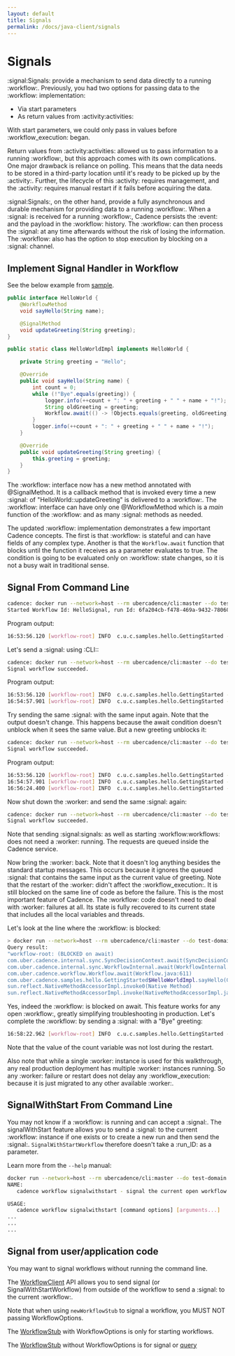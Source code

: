 ```yaml
---
layout: default
title: Signals
permalink: /docs/java-client/signals
---
```


# Signals

:signal:Signals: provide a mechanism to send data directly to a running :workflow:. Previously, you had
two options for passing data to the :workflow: implementation:

* Via start parameters
* As return values from :activity:activities:

With start parameters, we could only pass in values before :workflow_execution: began.

Return values from :activity:activities: allowed us to pass information to a running :workflow:, but this
approach comes with its own complications. One major drawback is reliance on polling. This means
that the data needs to be stored in a third-party location until it's ready to be picked up by
the :activity:. Further, the lifecycle of this :activity: requires management, and the :activity:
requires manual restart if it fails before acquiring the data.

:signal:Signals:, on the other hand, provide a fully asynchronous and durable mechanism for providing data to
a running :workflow:. When a :signal: is received for a running :workflow:, Cadence persists the :event:
and the payload in the :workflow: history. The :workflow: can then process the :signal: at any time
afterwards without the risk of losing the information. The :workflow: also has the option to stop
execution by blocking on a :signal: channel.

## Implement Signal Handler in Workflow

See the below example from [sample](https://github.com/cadence-workflow/cadence-java-samples/blob/master/src/main/java/com/uber/cadence/samples/hello/HelloSignal.java).

```java
public interface HelloWorld {
    @WorkflowMethod
    void sayHello(String name);

    @SignalMethod
    void updateGreeting(String greeting);
}

public static class HelloWorldImpl implements HelloWorld {

    private String greeting = "Hello";

    @Override
    public void sayHello(String name) {
        int count = 0;
        while (!"Bye".equals(greeting)) {
            logger.info(++count + ": " + greeting + " " + name + "!");
            String oldGreeting = greeting;
            Workflow.await(() -> !Objects.equals(greeting, oldGreeting));
        }
        logger.info(++count + ": " + greeting + " " + name + "!");
    }

    @Override
    public void updateGreeting(String greeting) {
        this.greeting = greeting;
    }
}
```
The :workflow: interface now has a new method annotated with @SignalMethod. It is a callback method that is invoked
every time a new :signal: of "HelloWorld::updateGreeting" is delivered to a :workflow:. The :workflow: interface can have only
one @WorkflowMethod which is a _main_ function of the :workflow: and as many :signal: methods as needed.

The updated :workflow: implementation demonstrates a few important Cadence concepts. The first is that :workflow: is stateful and can
have fields of any complex type. Another is that the `Workflow.await` function that blocks until the function it receives as a parameter evaluates to true. The condition is going to be evaluated only on :workflow: state changes, so it is not a busy wait in traditional sense.

## Signal From Command Line
```bash
cadence: docker run --network=host --rm ubercadence/cli:master --do test-domain workflow start  --workflow_id "HelloSignal" --tasklist HelloWorldTaskList --workflow_type HelloWorld::sayHello --execution_timeout 3600 --input \"World\"
Started Workflow Id: HelloSignal, run Id: 6fa204cb-f478-469a-9432-78060b83b6cd
```
Program output:
```bash
16:53:56.120 [workflow-root] INFO  c.u.c.samples.hello.GettingStarted - 1: Hello World!
```
Let's send a :signal: using :CLI::
```bash
cadence: docker run --network=host --rm ubercadence/cli:master --do test-domain workflow signal --workflow_id "HelloSignal" --name "HelloWorld::updateGreeting" --input \"Hi\"
Signal workflow succeeded.
```
Program output:
```bash
16:53:56.120 [workflow-root] INFO  c.u.c.samples.hello.GettingStarted - 1: Hello World!
16:54:57.901 [workflow-root] INFO  c.u.c.samples.hello.GettingStarted - 2: Hi World!
```
Try sending the same :signal: with the same input again. Note that the output doesn't change. This happens because the await condition
doesn't unblock when it sees the same value. But a new greeting unblocks it:
```bash
cadence: docker run --network=host --rm ubercadence/cli:master --do test-domain workflow signal --workflow_id "HelloSignal" --name "HelloWorld::updateGreeting" --input \"Welcome\"
Signal workflow succeeded.
```
Program output:
```bash
16:53:56.120 [workflow-root] INFO  c.u.c.samples.hello.GettingStarted - 1: Hello World!
16:54:57.901 [workflow-root] INFO  c.u.c.samples.hello.GettingStarted - 2: Hi World!
16:56:24.400 [workflow-root] INFO  c.u.c.samples.hello.GettingStarted - 3: Welcome World!
```
Now shut down the :worker: and send the same :signal: again:
```bash
cadence: docker run --network=host --rm ubercadence/cli:master --do test-domain workflow signal --workflow_id "HelloSignal" --name "HelloWorld::updateGreeting" --input \"Welcome\"
Signal workflow succeeded.
```
Note that sending :signal:signals: as well as starting :workflow:workflows: does not need a :worker: running. The requests are queued inside the Cadence service.

Now bring the :worker: back. Note that it doesn't log anything besides the standard startup messages.
This occurs because it ignores the queued :signal: that contains the same input as the current value of greeting.
Note that the restart of the :worker: didn't affect the :workflow_execution:. It is still blocked on the same line of code as before the failure.
This is the most important feature of Cadence. The :workflow: code doesn't need to deal with :worker: failures at all. Its state is fully recovered to its current state that includes all the local variables and threads.

Let's look at the line where the :workflow: is blocked:
```bash
> docker run --network=host --rm ubercadence/cli:master --do test-domain workflow stack --workflow_id "Hello2"
Query result:
"workflow-root: (BLOCKED on await)
com.uber.cadence.internal.sync.SyncDecisionContext.await(SyncDecisionContext.java:546)
com.uber.cadence.internal.sync.WorkflowInternal.await(WorkflowInternal.java:243)
com.uber.cadence.workflow.Workflow.await(Workflow.java:611)
com.uber.cadence.samples.hello.GettingStarted$HelloWorldImpl.sayHello(GettingStarted.java:32)
sun.reflect.NativeMethodAccessorImpl.invoke0(Native Method)
sun.reflect.NativeMethodAccessorImpl.invoke(NativeMethodAccessorImpl.java:62)"
```
Yes, indeed the :workflow: is blocked on await. This feature works for any open :workflow:, greatly simplifying troubleshooting in production.
Let's complete the :workflow: by sending a :signal: with a "Bye" greeting:

```bash
16:58:22.962 [workflow-root] INFO  c.u.c.samples.hello.GettingStarted - 4: Bye World!
```
Note that the value of the count variable was not lost during the restart.

Also note that while a single :worker: instance is used for this
walkthrough, any real production deployment has multiple :worker: instances running. So any :worker: failure or restart does not delay any
:workflow_execution: because it is just migrated to any other available :worker:.

## SignalWithStart From Command Line
You may not know if a :workflow: is running and can accept a :signal:.
The signalWithStart feature allows you to send a :signal: to the current :workflow: instance if one exists or to create a new
run and then send the :signal:. `SignalWithStartWorkflow` therefore doesn't take a :run_ID: as a
parameter.

Learn more from the `--help` manual:
```bash
docker run --network=host --rm ubercadence/cli:master --do test-domain workflow signalwithstart -h
NAME:
   cadence workflow signalwithstart - signal the current open workflow if exists, or attempt to start a new run based on IDResuePolicy and signals it

USAGE:
   cadence workflow signalwithstart [command options] [arguments...]
...
...
...
```

## Signal from user/application code

You may want to signal workflows without running the command line.

The
[WorkflowClient](https://www.javadoc.io/doc/com.uber.cadence/cadence-client/latest/com/cadence-workflow/cadence/client/WorkflowClient.html) API allows you to send signal (or SignalWithStartWorkflow) from outside of the workflow
to send a :signal: to the current :workflow:.

Note that when using `newWorkflowStub` to signal a workflow, you MUST NOT passing WorkflowOptions.

The [WorkflowStub](https://www.javadoc.io/static/com.uber.cadence/cadence-client/2.7.9-alpha/com/cadence-workflow/cadence/client/WorkflowClient.html#newWorkflowStub-java.lang.Class-com.uber.cadence.client.WorkflowOptions-) with WorkflowOptions is only for starting workflows.

The [WorkflowStub](https://www.javadoc.io/static/com.uber.cadence/cadence-client/2.7.9-alpha/com/cadence-workflow/cadence/client/WorkflowClient.html#newWorkflowStub-java.lang.Class-java.lang.String-) without WorkflowOptions is for signal or [query](/docs/java-client/queries)
